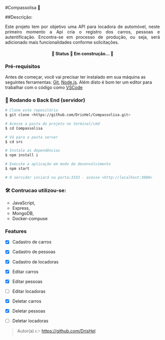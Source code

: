 #Compassolisa 🚀

##Descrição:
<p align="justify"> Este projeto tem por objetivo uma API para  locadora de automóvel, neste primeiro momento a Api cria o registro dos carros, pessoas e autentificação. Encontra-se em processo de produção, ou seja, será adicionado mais funcionalidades conforme solicitações.</p>

<h4 align="center"> 
	🚧  Status 🚀 Em construção...  🚧
</h4>

### Pré-requisitos

Antes de começar, você vai precisar ter instalado em sua máquina as seguintes ferramentas:
[Git](https://git-scm.com), [Node.js](https://nodejs.org/en/). 
Além disto é bom ter um editor para trabalhar com o código como [VSCode](https://code.visualstudio.com/)

### 🎲 Rodando o Back End (servidor)

```bash
# Clone este repositório
$ git clone <https://github.com/DrisHel/Compassolisa.git>

# Acesse a pasta do projeto no terminal/cmd
$ cd Compassolisa

# Vá para a pasta server
$ cd src

# Instale as dependências
$ npm install i

# Execute a aplicação em modo de desenvolvimento
$ npm start

# O servidor inciará na porta:3333 - acesse <http://localhost:3000>
```



### 🛠 Contrucao utilizou-se:

<ul style="list-style-type:circle">
  <li>JavaScript,</li>
  <li>Express,</li>
  <li>MongoDB,</li>
  <li>Docker-compuse</li>
  
</ul>


### Features

- [x] Cadastro de carros
- [x] Cadastro de pessoas
- [x] Cadastro de locadoras
- [x] Editar carros
- [x] Editar pessoas
- [ ] Editar locadoras
- [x] Deletar carros
- [x] Deletar pessoas
- [ ] Deletar locadoras


>Autor(a)
👉 <https://github.com/DrisHel>